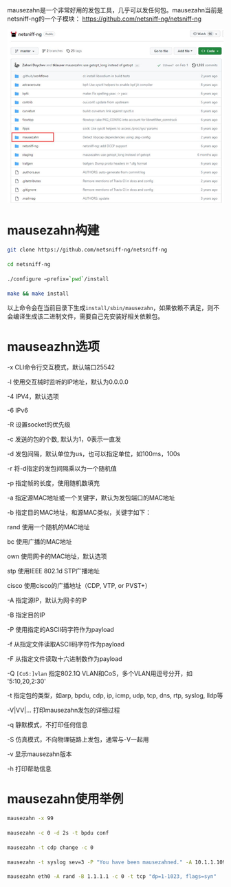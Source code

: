 mausezahn是一个非常好用的发包工具，几乎可以发任何包。mausezahn当前是netsniff-ng的一个子模块：
https://github.com/netsniff-ng/netsniff-ng

![](assets/20250323_013009_image.png)

# mausezahn构建

```bash
git clone https://github.com/netsniff-ng/netsniff-ng

cd netsniff-ng

./configure –prefix=`pwd`/install

make && make install
```

以上命令会在当前目录下生成`install/sbin/mausezahn`，如果依赖不满足，则不会编译生成该二进制文件，需要自己先安装好相关依赖包。

# mauseazhn选项

-x CLI命令行交互模式，默认端口25542

-l 使用交互械时监听的IP地址，默认为0.0.0.0

-4 IPV4，默认选项

-6 IPv6

-R 设置socket的优先级

-c 发送的包的个数, 默认为1，0表示一直发

-d 发包间隔，默认单位为us，也可以指定单位，如100ms，100s

-r 将-d指定的发包间隔乘以为一个随机值

-p 指定帧的长度，使用随机数填充

-a 指定源MAC地址或一个关键字，默认为发包端口的MAC地址

-b 指定目的MAC地址，和源MAC类似，关键字如下：

rand 使用一个随机的MAC地址

bc 使用广播的MAC地址

own 使用网卡的MAC地址，默认选项

stp 使用IEEE 802.1d STP广播地址

cisco 使用cisco的广播地址（CDP, VTP, or PVST+）

-A 指定源IP，默认为网卡的IP

-B 指定目的IP

-P 使用指定的ASCII码字符作为payload

-f 从指定文件读取ASCII码字符作为payload

-F 从指定文件读取十六进制数作为payload

-Q `[CoS:]vlan` 指定802.1Q VLAN和CoS，多个VLAN用逗号分开，如 '5:10,20,2:30'

-t 指定包的类型，如arp, bpdu, cdp, ip, icmp, udp, tcp, dns, rtp, syslog, lldp等

-V|VV|... 打印mausezahn发包的详细过程

-q 静默模式，不打印任何信息

-S 仿真模式，不向物理链路上发包，通常与-V一起用

-v 显示mausezahn版本

-h 打印帮助信息

# mausezahn使用举例

```bash
mausezahn -x 99

mausezahn -c 0 -d 2s -t bpdu conf

mausezahn -t cdp change -c 0

mausezahn -t syslog sev=3 -P "You have been mausezahned." -A 10.1.1.109 -B 192.168.7.7

mausezahn eth0 -A rand -B 1.1.1.1 -c 0 -t tcp "dp=1-1023, flags=syn"
```
